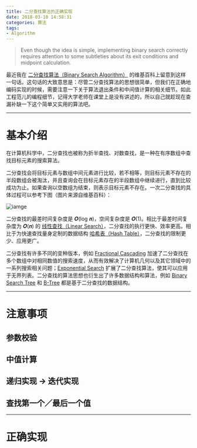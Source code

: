 ```yaml
---
title: 二分查找算法的正确实现
date: 2018-03-10 14:58:31
categories: 算法
tags: 
- Algorithm
---
```

<blockquote class="blockquote-center">Even though the idea is simple, implementing binary search correctly requires attention to some subtleties about its exit conditions and midpoint calculation.</blockquote>

最近我在 [二分查找算法（Binary Search Algorithm）](https://en.wikipedia.org/wiki/Binary_search_algorithm) 的维基百科上留意到这样一句话。<!-- more -->这句话的大致意思是：尽管二分查找算法的思想很简单，但我们在正确地编码实现的时候，需要注意一下关于算法退出条件和中间值计算的相关细节。如此工程范儿的编程细节，记得大学老师在课堂上是没有讲述的，所以自己就趁现在查漏补缺一下这个简单又实用的算法吧。

---

# 基本介绍
在计算机科学中，二分查找也被称为折半查找、对数查找，是一种在有序数组中查找目标元素的搜索算法。

二分查找会将目标元素与数组中间元素进行比较，若不相等，则目标元素不存在的半段数组会被淘汰，并且查询会在目标元素存在的半段数组中继续进行，直到比较成功为止。如果查询以空数组为结束，则表示目标元素不存在。一次二分查找的具体过程可以参考下图（图片来源自维基百科）：

![iamge](http://ogvr8n3tg.bkt.clouddn.com/%E4%BA%8C%E5%88%86%E6%9F%A5%E6%89%BE%E7%AE%97%E6%B3%95%E7%9A%84%E6%AD%A3%E7%A1%AE%E5%AE%9E%E7%8E%B0/1.png)

二分查找的最差时间复杂度是 𝑶(log 𝒏)，空间复杂度是 𝑶(1)。相比于最差时间复杂度为 𝑶(𝒏) 的 [线性查找（Linear Search）](https://en.wikipedia.org/wiki/Linear_search)，二分查找的执行更快、效率更高。相比于为快速查找量身定制的数据结构 [哈希表（Hash Table）](https://en.wikipedia.org/wiki/Hash_table)，二分查找的限制更少、应用更广。

二分查找有许多不同的变种版本，例如 [Fractional Cascading](https://en.wikipedia.org/wiki/Fractional_cascading) 加速了二分查找在多个数组中对相同数值的搜索速度，从而有效解决了计算机几何以及其它领域中的一系列搜索相关问题；[Exponential Search](https://en.wikipedia.org/wiki/Exponential_search) 扩展了二分查找算法，使其可以应用于无界列表。二分查找的算法思想也衍生出了许多数据结构和算法，例如 [Binary Search Tree](https://en.wikipedia.org/wiki/Binary_search_tree) 和 [B-Tree](https://en.wikipedia.org/wiki/B-tree) 都是基于二分查找的数据结构。

---

# 注意事项

## 参数校验

## 中值计算

## 递归实现 -> 迭代实现

## 查找第一个／最后一个值

---

# 正确实现
